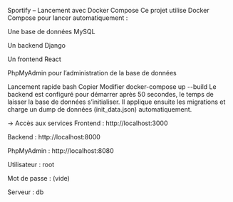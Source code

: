 Sportify – Lancement avec Docker Compose
Ce projet utilise Docker Compose pour lancer automatiquement :

Une base de données MySQL

Un backend Django

Un frontend React

PhpMyAdmin pour l’administration de la base de données

Lancement rapide
bash
Copier
Modifier
docker-compose up --build
Le backend est configuré pour démarrer après 50 secondes, le temps de laisser la base de données s’initialiser. Il applique ensuite les migrations et charge un dump de données (init_data.json) automatiquement.

 -> Accès aux services
Frontend : http://localhost:3000

Backend : http://localhost:8000

PhpMyAdmin : http://localhost:8080

Utilisateur : root

Mot de passe : (vide)

Serveur : db